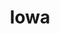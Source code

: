 ---
title: Iowa
slug: iowa
updated-on: '2024-05-30T13:52:36.906Z'
created-on: '2024-05-30T13:37:21.697Z'
published-on: '2024-05-30T13:54:32.469Z'
f_city-state:
- cms/city/clinton-ia.md
- cms/city/des-moines-ia.md
- cms/city/davenport-ia.md
- cms/city/bettendorf-ia.md
- cms/city/cedar-rapids-ia.md
- cms/city/council-bluffs-ia.md
- cms/city/sioux-city-ia.md
- cms/city/madison-ia.md
- cms/city/muscatine-ia.md
- cms/city/burlington-ia.md
- cms/city/waterloo-ia.md
- cms/city/dubuque-ia.md
- cms/city/keokuk-ia.md
- cms/city/ottumwa-ia.md
- cms/city/coralville-ia.md
- cms/city/newton-ia.md
- cms/city/mason-city-ia.md
- cms/city/fort-dodge-ia.md
- cms/city/cedar-falls-ia.md
- cms/city/urbandale-ia.md
- cms/city/glenwood-ia.md
- cms/city/carter-lake-ia.md
- cms/city/oskaloosa-ia.md
- cms/city/maquoketa-ia.md
- cms/city/missouri-valley-ia.md
- cms/city/iowa-city-ia.md
- cms/city/spirit-lake-ia.md
- cms/city/spencer-ia.md
- cms/city/ankeny-ia.md
- cms/city/marshalltown-ia.md
- cms/city/carroll-ia.md
- cms/city/ames-ia.md
- cms/city/perry-ia.md
- cms/city/creston-ia.md
- cms/city/denison-ia.md
- cms/city/indianola-ia.md
- cms/city/webster-city-ia.md
- cms/city/shenandoah-ia.md
- cms/city/algona-ia.md
- cms/city/centerville-ia.md
- cms/city/marion-ia.md
- cms/city/iowa-falls-ia.md
- cms/city/le-mars-ia.md
- cms/city/brandon-ia.md
- cms/city/corydon-ia.md
- cms/city/red-oak-ia.md
f_locations:
- cms/payday-loans/.md
layout: '[state].html'
tags: state
---